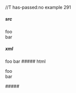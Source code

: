 //T has-passed:no
example 291
##### src
foo\
bar
##### xml
<?xml version="1.0" encoding="UTF-8"?>
<!DOCTYPE document SYSTEM "CommonMark.dtd">
<document xmlns="http://commonmark.org/xml/1.0">
  <paragraph>
    <text>foo</text>
    <linebreak />
    <text>bar</text>
  </paragraph>
</document>
##### html
<p>foo<br />
bar</p>
#####
